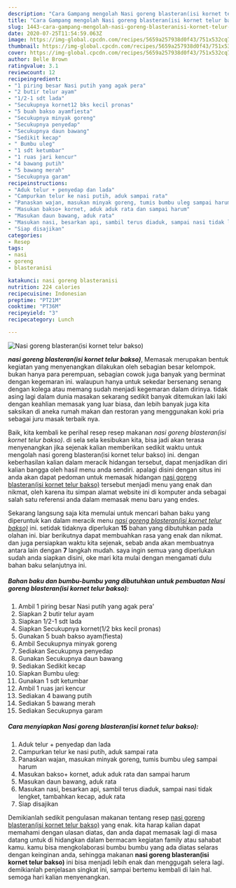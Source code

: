 ```yaml
---
description: "Cara Gampang mengolah Nasi goreng blasteran(isi kornet telur bakso) yang Bikin Ngiler"
title: "Cara Gampang mengolah Nasi goreng blasteran(isi kornet telur bakso) yang Bikin Ngiler"
slug: 1443-cara-gampang-mengolah-nasi-goreng-blasteranisi-kornet-telur-bakso-yang-bikin-ngiler
date: 2020-07-25T11:54:59.063Z
image: https://img-global.cpcdn.com/recipes/5659a257938d0f43/751x532cq70/nasi-goreng-blasteranisi-kornet-telur-bakso-foto-resep-utama.jpg
thumbnail: https://img-global.cpcdn.com/recipes/5659a257938d0f43/751x532cq70/nasi-goreng-blasteranisi-kornet-telur-bakso-foto-resep-utama.jpg
cover: https://img-global.cpcdn.com/recipes/5659a257938d0f43/751x532cq70/nasi-goreng-blasteranisi-kornet-telur-bakso-foto-resep-utama.jpg
author: Belle Brown
ratingvalue: 3.1
reviewcount: 12
recipeingredient:
- "1 piring besar Nasi putih yang agak pera"
- "2 butir telur ayam"
- "1/2-1 sdt lada"
- "Secukupnya kornet12 bks kecil pronas"
- "5 buah bakso ayamfiesta"
- "Secukupnya minyak goreng"
- "Secukupnya penyedap"
- "Secukupnya daun bawang"
- "Sedikit kecap"
- " Bumbu uleg"
- "1 sdt ketumbar"
- "1 ruas jari kencur"
- "4 bawang putih"
- "5 bawang merah"
- "Secukupnya garam"
recipeinstructions:
- "Aduk telur + penyedap dan lada"
- "Campurkan telur ke nasi putih, aduk sampai rata"
- "Panaskan wajan, masukan minyak goreng, tumis bumbu uleg sampai harum"
- "Masukan bakso+ kornet, aduk aduk rata dan sampai harum"
- "Masukan daun bawang, aduk rata"
- "Masukan nasi, besarkan api, sambil terus diaduk, sampai nasi tidak lengket, tambahkan kecap, aduk rata"
- "Siap disajikan"
categories:
- Resep
tags:
- nasi
- goreng
- blasteranisi

katakunci: nasi goreng blasteranisi 
nutrition: 224 calories
recipecuisine: Indonesian
preptime: "PT21M"
cooktime: "PT36M"
recipeyield: "3"
recipecategory: Lunch

---
```



![Nasi goreng blasteran(isi kornet telur bakso)](https://img-global.cpcdn.com/recipes/5659a257938d0f43/751x532cq70/nasi-goreng-blasteranisi-kornet-telur-bakso-foto-resep-utama.jpg)

<b><i>nasi goreng blasteran(isi kornet telur bakso)</i></b>, Memasak merupakan bentuk kegiatan yang menyenangkan dilakukan oleh sebagian besar kelompok. bukan hanya para perempuan, sebagian cowok juga banyak yang berminat dengan kegemaran ini. walaupun hanya untuk sekedar bersenang senang dengan kolega atau memang sudah menjadi kegemaran dalam dirinya. tidak asing lagi dalam dunia masakan sekarang sedikit banyak ditemukan laki laki dengan keahlian memasak yang luar biasa, dan lebih banyak juga kita saksikan di aneka rumah makan dan restoran yang menggunakan koki pria sebagai juru masak terbaik nya.



Baik, kita kembali ke perihal resep resep makanan <i>nasi goreng blasteran(isi kornet telur bakso)</i>. di sela sela kesibukan kita, bisa jadi akan terasa menyenangkan jika sejenak kalian memberikan sedikit waktu untuk mengolah nasi goreng blasteran(isi kornet telur bakso) ini. dengan keberhasilan kalian dalam meracik hidangan tersebut, dapat menjadikan diri kalian bangga oleh hasil menu anda sendiri. apalagi disini dengan situs ini anda akan dapat pedoman untuk memasak hidangan <u>nasi goreng blasteran(isi kornet telur bakso)</u> tersebut menjadi menu yang enak dan nikmat, oleh karena itu simpan alamat website ini di komputer anda sebagai salah satu referensi anda dalam memasak menu baru yang endes.


Sekarang langsung saja kita memulai untuk mencari bahan baku yang diperuntuk kan dalam meracik menu <u><i>nasi goreng blasteran(isi kornet telur bakso)</i></u> ini. setidak tidaknya diperlukan <b>15</b> bahan yang dibutuhkan pada olahan ini. biar berikutnya dapat membuahkan rasa yang enak dan nikmat. dan juga persiapkan waktu kita sejenak, sebab anda akan membuatnya antara lain dengan <b>7</b> langkah mudah. saya ingin semua yang diperlukan sudah anda siapkan disini, oke mari kita mulai dengan mengamati dulu bahan baku selanjutnya ini.

<!--inarticleads1-->

##### Bahan baku dan bumbu-bumbu yang dibutuhkan untuk pembuatan Nasi goreng blasteran(isi kornet telur bakso):

1. Ambil 1 piring besar Nasi putih yang agak pera&#39;
1. Siapkan 2 butir telur ayam
1. Siapkan 1/2-1 sdt lada
1. Siapkan Secukupnya kornet(1/2 bks kecil pronas)
1. Gunakan 5 buah bakso ayam(fiesta)
1. Ambil Secukupnya minyak goreng
1. Sediakan Secukupnya penyedap
1. Gunakan Secukupnya daun bawang
1. Sediakan Sedikit kecap
1. Siapkan  Bumbu uleg:
1. Gunakan 1 sdt ketumbar
1. Ambil 1 ruas jari kencur
1. Sediakan 4 bawang putih
1. Sediakan 5 bawang merah
1. Sediakan Secukupnya garam




<!--inarticleads2-->

##### Cara menyiapkan Nasi goreng blasteran(isi kornet telur bakso):

1. Aduk telur + penyedap dan lada
1. Campurkan telur ke nasi putih, aduk sampai rata
1. Panaskan wajan, masukan minyak goreng, tumis bumbu uleg sampai harum
1. Masukan bakso+ kornet, aduk aduk rata dan sampai harum
1. Masukan daun bawang, aduk rata
1. Masukan nasi, besarkan api, sambil terus diaduk, sampai nasi tidak lengket, tambahkan kecap, aduk rata
1. Siap disajikan




Demikianlah sedikit pengulasan makanan tentang resep <u>nasi goreng blasteran(isi kornet telur bakso)</u> yang enak. kita harap kalian dapat memahami dengan ulasan diatas, dan anda dapat memasak lagi di masa datang untuk di hidangkan dalam bermacam kegiatan family atau sahabat kamu. kamu bisa mengkolaborasi bumbu bumbu yang ada diatas selaras dengan keinginan anda, sehingga makanan <b>nasi goreng blasteran(isi kornet telur bakso)</b> ini bisa menjadi lebih enak dan menggugah selera lagi. demikianlah penjelasan singkat ini, sampai bertemu kembali di lain hal. semoga hari kalian menyenangkan.

